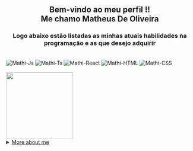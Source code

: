 <h2 align="center">Bem-vindo ao meu perfil !! <br>
Me chamo Matheus De Oliveira</h2>
<h3 align="center">Logo abaixo estão listadas as minhas atuais habilidades na programação e as que desejo adquirir</h3>
<div style="display: inline_block"><br>
  <img align="center" alt="Mathi-Js"  src="https://img.shields.io/badge/JavaScript-F7DF1E?style=for-the-badge&logo=javascript&logoColor=black">
  
  <img align="center" alt="Mathi-Ts"  src="https://img.shields.io/badge/TypeScript-007ACC?style=for-the-badge&logo=typescript&logoColor=white">
  
  <img align="center" alt="Mathi-React"  src="https://img.shields.io/badge/React-20232A?style=for-the-badge&logo=react&logoColor=61DAFB">
  
  <img align="center" alt="Mathi-HTML"  src="https://img.shields.io/badge/HTML5-E34F26?style=for-the-badge&logo=html5&logoColor=white">
  
  <img align="center" alt="Mathi-CSS"  src="https://img.shields.io/badge/CSS3-1572B6?style=for-the-badge&logo=css3&logoColor=white">
</div>
<br>

<div align="left">
  <a href="https://github.com/DevMathi">
  <img height="180em" src="https://github-readme-stats.vercel.app/api?username=DevMathi&show_icons=true&theme=tokyonight&include_all_commits=true&count_private=true"/>
</div>
  <details>
    <summary>More about me</summary>
    <p>
        I'm a self-taught student, introverted and very observant. <br />
        I'm currently contributing to the open source world to put into practice the knowledge acquired in my studies. I also help the guys who are starting programming in the communities.
    </p>
    <ul>
        <li>🎓 Technician in System Development by ETEC</li>
        <li>🎯 Contribute and create open source projects</li>
        <li>📚 I'm studying Python | Algorithms | Dev Web | English</li>
        <li>💬 You can ask me questions, I like to help!</li>
        <li>🌑 Observing space</li>
        <li>🎮 Find me in the gaming world: <b>TheuzzLivee</b></li>
    </ul>
</details>


